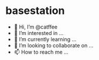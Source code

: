 # basestation
- 👋 Hi, I’m @catffee
- 👀 I’m interested in ...
- 🌱 I’m currently learning ...
- 💞️ I’m looking to collaborate on ...
- 📫 How to reach me ...

<!---
catffee/catffee is a ✨ special ✨ repository because its `README.md` (this file) appears on your GitHub profile.
You can click the Preview link to take a look at your changes.
--->
